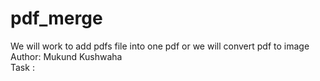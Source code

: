 # pdf_merge
We will work to add pdfs file into one pdf or we will convert pdf to image
<br> 
Author: Mukund Kushwaha 
<br>
Task :

